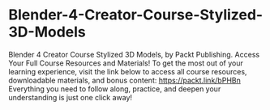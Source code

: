 # Blender-4-Creator-Course-Stylized-3D-Models
Blender 4 Creator Course Stylized 3D Models, by Packt Publishing.
Access Your Full Course Resources and Materials!
To get the most out of your learning experience, visit the link below to access all course resources, downloadable materials, and bonus content: https://packt.link/bPHBn
Everything you need to follow along, practice, and deepen your understanding is just one click away!
